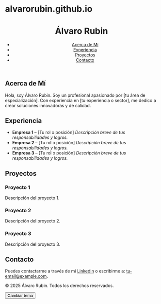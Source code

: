 # alvarorubin.github.io
<!DOCTYPE html>
<html lang="en">
<head>
  <meta charset="UTF-8">
  <meta name="viewport" content="width=device-width, initial-scale=1.0">
  <title>Álvaro Rubin</title>
  <link rel="stylesheet" href="styles.css">
</head>
<body>
  <!-- El resto del contenido permanece igual -->
  <header>
    <h1>Álvaro Rubin</h1>
    <nav>
      <ul>
        <li><a href="#acerca-de">Acerca de Mí</a></li>
        <li><a href="#experiencia">Experiencia</a></li>
        <li><a href="#proyectos">Proyectos</a></li>
        <li><a href="#contacto">Contacto</a></li>
      </ul>
    </nav>
  </header>
  
  <section id="acerca-de">
    <h2>Acerca de Mí</h2>
    <!-- Saludo que se insertará dinámicamente -->
    <p>
      Hola, soy Álvaro Rubin. Soy un profesional apasionado por [tu área de especialización]. 
      Con experiencia en [tu experiencia o sector], me dedico a crear soluciones innovadoras y de calidad.
    </p>
  </section>
  
  <section id="experiencia">
    <h2>Experiencia</h2>
    <ul>
      <li><strong>Empresa 1</strong> – [Tu rol o posición]  
          <em>Descripción breve de tus responsabilidades y logros.</em>
      </li>
      <li><strong>Empresa 2</strong> – [Tu rol o posición]  
          <em>Descripción breve de tus responsabilidades y logros.</em>
      </li>
      <li><strong>Empresa 3</strong> – [Tu rol o posición]  
          <em>Descripción breve de tus responsabilidades y logros.</em>
      </li>
    </ul>
  </section>
  
  <section id="proyectos">
    <h2>Proyectos</h2>
    <div class="project">
      <h3>Proyecto 1</h3>
      <p>Descripción del proyecto 1.</p>
    </div>
    <div class="project">
      <h3>Proyecto 2</h3>
      <p>Descripción del proyecto 2.</p>
    </div>
    <div class="project">
      <h3>Proyecto 3</h3>
      <p>Descripción del proyecto 3.</p>
    </div>
  </section>
  
  <section id="contacto">
    <h2>Contacto</h2>
    <p>
      Puedes contactarme a través de mi 
      <a href="https://www.linkedin.com/in/alvarorubin/" target="_blank">LinkedIn</a> 
      o escribirme a: <a href="mailto:tu-email@example.com">tu-email@example.com</a>.
    </p>
  </section>
  
  <footer>
    <p>&copy; 2025 Álvaro Rubin. Todos los derechos reservados.</p>
    <button id="toggleTheme">Cambiar tema</button>
  </footer>
  
  <script src="script.js"></script>
</body>
</html>

